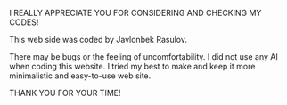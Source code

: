 I REALLY APPRECIATE YOU FOR CONSIDERING AND CHECKING MY CODES!

This web side was coded by Javlonbek Rasulov.

There may be bugs or the feeling of uncomfortability.
I did not use any AI when coding this website.
I tried my best to make and keep it more minimalistic and easy-to-use web site. 

THANK YOU FOR YOUR TIME!
